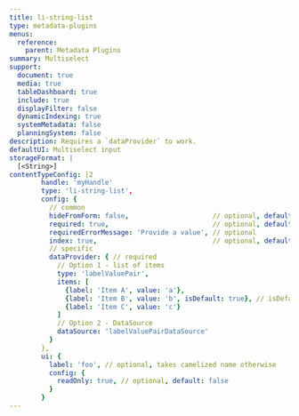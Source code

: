 ```yaml
---
title: li-string-list
type: metadata-plugins
menus:
  reference:
    parent: Metadata Plugins
summary: Multiselect
support:
  document: true
  media: true
  tableDashboard: true
  include: true
  displayFilter: false
  dynamicIndexing: true
  systemMetadata: false
  planningSystem: false
description: Requires a `dataProvider` to work.
defaultUI: Multiselect input
storageFormat: |
  [<String>]
contentTypeConfig: |2
        handle: 'myHandle'
        type: 'li-string-list',
        config: {
          // common
          hideFromForm: false,                     // optional, default: false
          required: true,                          // optional, default: false
          requiredErrorMessage: 'Provide a value', // optional
          index: true,                             // optional, default: false, added in {{< release "release-2023-07" >}}
          // specific
          dataProvider: { // required
            // Option 1 - list of items
            type: 'labelValuePair',
            items: [
              {label: 'Item A', value: 'a'},
              {label: 'Item B', value: 'b', isDefault: true}, // isDefault sets the value if document opened the first time
              {label: 'Item C', value: 'c'}
            ]
            // Option 2 - DataSource
            dataSource: 'labelValuePairDataSource'
          }
        },
        ui: {
          label: 'foo', // optional, takes camelized name otherwise
          config: {
            readOnly: true, // optional, default: false
          }
        }
---
```

